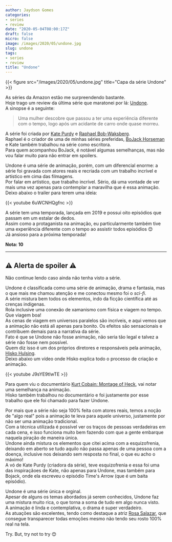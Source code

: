 ```yaml
---
author: Jaydson Gomes
categories:
- series
- review
date: "2020-05-04T08:00:17Z"
draft: false
micro: false
image: /images/2020/05/undone.jpg
slug: undone
tags:
- series
- review
title: "Undone"
---  
```


{{< figure src="/images/2020/05/undone.jpg" title="Capa da série Undone" >}}


As séries da Amazon estão me surpreendendo bastante.  
Hoje trago um review da última série que maratonei por lá: [Undone](https://www.imdb.com/title/tt8101850/).  
A sinopse é a seguinte:  

> Uma mulher descobre que passou a ter uma experiência diferente com o tempo, logo após um acidante de carro onde quase morreu.  

A série foi criada por [Kate Purdy](https://en.wikipedia.org/wiki/Kate_Purdy) e [Raphael Bob-Waksberg](https://en.wikipedia.org/wiki/Raphael_Bob-Waksberg).  
Raphael é o criador de uma de minhas séries preferidas, [BoJack Horseman](https://www.imdb.com/title/tt3398228/) e Kate também trabalhou na série como escritora.  
Para quem acompanhou BoJack, é notável algumas semelhanças, mas não vou falar muito para não entrar em spoilers.  

Undone é uma série de animação, porém, com um diferencial enorme: a série foi gravada com atores reais e recriada com um trabalho incrível e artístico em cima das filmagens.  
Por falar em artístico, que trabalho incrível. Sério, dá uma vontade de ver mais uma vez apenas para contemplar a maravilha que é essa animação.  
Deixo abaixo o trailer para terem uma ideia:  

{{< youtube 6uWCNHQgfnc >}}

A série tem uma temporada, lançada em 2019 e possui oito episódios que passam em um estalar de dedos.  
Assim como a protaganista na animação, eu particularmente também tive uma experiência diferente com o tempo ao assistir todos episódios 😊  
Já ansioso para a próxima temporada!  

__Nota: 10__

____

## ⚠️ Alerta de spoiler ⚠️
Não continue lendo caso ainda não tenha visto a série.  

Undone é classificada como uma série de animação, drama e fantasia, mas o que mais me chamou atenção e me conectou mesmo foi o _sci-fi_.  
A série mistura bem todos os elementos, indo da ficção científica até as crenças indígenas.  
Rola inclusive uma conexão de xamanismo com física e viagem no tempo. Que viagem boa!  
As cenas de viagem em universos paralelos são incríveis, e aqui vemos que a animação não está ali apenas para bonito. Os efeitos são sensacionais e contribuem demais para a narrativa da série.  
Fato é que se Undone não fosse animação, não seria tão legal e talvez a série não fosse nem possível.  
Quem diz isso é um dos próprios diretores e responsáveis pela animação, [Hisko Hulsing](https://en.wikipedia.org/wiki/Hisko_Hulsing).  
Deixo abaixo um vídeo onde Hisko explica todo o processo de criação e animação.  

{{< youtube J9sYE9tIwTE >}}

Para quem viu o documentário [Kurt Cobain: Montage of Heck](https://en.wikipedia.org/wiki/Kurt_Cobain:_Montage_of_Heck), vai notar uma semelhança na animação.  
Hisko também trabalhou no documentário e foi justamente por esse trabalho que ele foi chamado para fazer Undone.  

Por mais que a série não seja 100% feita com atores reais, temos a noção de "algo real" pois a animação te leva para aquele universo, justamente por não ser uma animação tradicional.  
Com a técnica utilizada é possível ver os traços de pessoas verdadeiras em cada cena, e isso funciona muito bem fazendo com que a gente embarque naquela piração de maneira única.  
Undone ainda mistura os elementos que citei acima com a esquizofrenia, deixando em aberto se tudo aquilo não passa apenas de uma pessoa com a doença, inclusive nos deixando sem resposta no final, o que eu acho o máximo!  
A vó de Kate Purdy (criadora da série), teve esquizofrenia e essa foi uma das inspiraçãoes de Kate, não apenas para Undone, mas também para Bojack, onde ela escreveu o episódio Time's Arrow (que é um baita episódio).  

Undone é uma série única e orginal.  
Apesar de alguns os temas abordados já serem conhecidos, Undone faz uma mistura muito rica, o que torna a soma de tudo em algo nunca visto.  
A animação é linda e contemplativa, o drama é super verdadeiro.  
As atuações são excelentes, tendo como destaque a atriz [Rosa Salazar](https://www.imdb.com/name/nm4023073/), que consegue transparecer todas emoções mesmo não tendo seu rosto 100% real na tela.  

Try. But, try not to try 😊